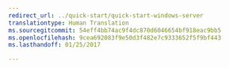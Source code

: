 ```yaml
---
redirect_url: ../quick-start/quick-start-windows-server
translationtype: Human Translation
ms.sourcegitcommit: 54eff4bb74ac9f4dc870d6046654bf918eac9bb5
ms.openlocfilehash: 9cea692083f9e50d3f482e7c9333652f5f9bf443
ms.lasthandoff: 01/25/2017

---
```

